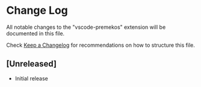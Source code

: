 # Change Log

All notable changes to the "vscode-premekos" extension will be documented in this file.

Check [Keep a Changelog](http://keepachangelog.com/) for recommendations on how to structure this file.

## [Unreleased]

- Initial release